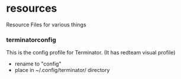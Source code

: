 # resources

Resource Files for various things

### terminatorconfig
This is the config profile for Terminator. (It has redteam visual profile)
* rename to "config"
* place in ~/.config/terminator/ directory
